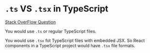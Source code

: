 # `.ts` VS `.tsx` in TypeScript

[Stack OverFlow Question](https://stackoverflow.com/a/56871491/2280123)

You would use `.ts` or regular TypeScript files.

You would use `.tsx` fot TypeScript files with embedded JSX. So React components in a TypeScript project would have `.tsx` file formats.